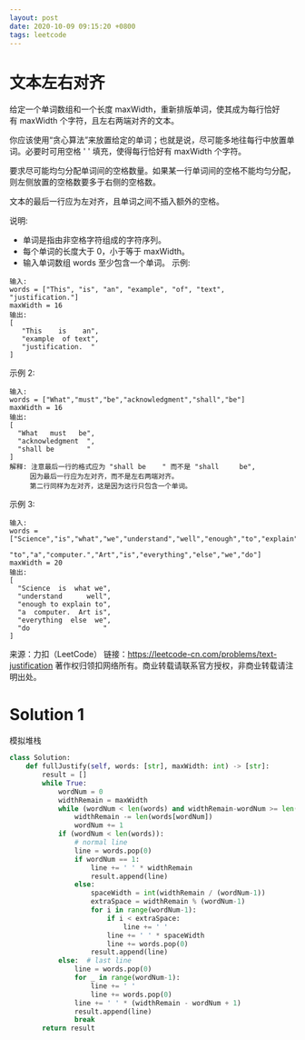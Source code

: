 ```yaml
---
layout: post
date: 2020-10-09 09:15:20 +0800
tags: leetcode
---
```


# 文本左右对齐

给定一个单词数组和一个长度 maxWidth，重新排版单词，使其成为每行恰好有 maxWidth 个字符，且左右两端对齐的文本。

你应该使用“贪心算法”来放置给定的单词；也就是说，尽可能多地往每行中放置单词。必要时可用空格 ' ' 填充，使得每行恰好有 maxWidth 个字符。

要求尽可能均匀分配单词间的空格数量。如果某一行单词间的空格不能均匀分配，则左侧放置的空格数要多于右侧的空格数。

文本的最后一行应为左对齐，且单词之间不插入额外的空格。

说明:
+ 单词是指由非空格字符组成的字符序列。
+ 每个单词的长度大于 0，小于等于 maxWidth。
+ 输入单词数组 words 至少包含一个单词。
示例:
```
输入:
words = ["This", "is", "an", "example", "of", "text", "justification."]
maxWidth = 16
输出:
[
   "This    is    an",
   "example  of text",
   "justification.  "
]
```
示例 2:
```
输入:
words = ["What","must","be","acknowledgment","shall","be"]
maxWidth = 16
输出:
[
  "What   must   be",
  "acknowledgment  ",
  "shall be        "
]
解释: 注意最后一行的格式应为 "shall be    " 而不是 "shall     be",
     因为最后一行应为左对齐，而不是左右两端对齐。       
     第二行同样为左对齐，这是因为这行只包含一个单词。
```
示例 3:
```
输入:
words = ["Science","is","what","we","understand","well","enough","to","explain",
         "to","a","computer.","Art","is","everything","else","we","do"]
maxWidth = 20
输出:
[
  "Science  is  what we",
  "understand      well",
  "enough to explain to",
  "a  computer.  Art is",
  "everything  else  we",
  "do                  "
]
```
来源：力扣（LeetCode）
链接：https://leetcode-cn.com/problems/text-justification
著作权归领扣网络所有。商业转载请联系官方授权，非商业转载请注明出处。

# Solution 1
模拟堆栈  
``` python
class Solution:
    def fullJustify(self, words: [str], maxWidth: int) -> [str]:
        result = []
        while True:
            wordNum = 0
            widthRemain = maxWidth
            while (wordNum < len(words) and widthRemain-wordNum >= len(words[wordNum])):
                widthRemain -= len(words[wordNum])
                wordNum += 1
            if (wordNum < len(words)):
                # normal line
                line = words.pop(0)
                if wordNum == 1:
                    line += ' ' * widthRemain
                    result.append(line)
                else:
                    spaceWidth = int(widthRemain / (wordNum-1))
                    extraSpace = widthRemain % (wordNum-1)
                    for i in range(wordNum-1):
                        if i < extraSpace:
                            line += ' '
                        line += ' ' * spaceWidth
                        line += words.pop(0)
                    result.append(line)
            else:  # last line
                line = words.pop(0)
                for _ in range(wordNum-1):
                    line += ' '
                    line += words.pop(0)
                line += ' ' * (widthRemain - wordNum + 1)
                result.append(line)
                break
        return result
```